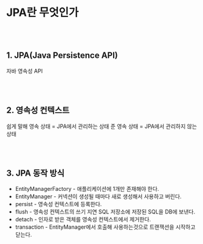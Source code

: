 # JPA란 무엇인가
<br/><br/>

## 1. JPA(Java Persistence API)
자바 영속성 API 


<br/><br/>

## 2. 영속성 컨텍스트
쉽게 말해 
영속 상태 = JPA에서 관리하는 상태
준 영속 상태 = JPA에서 관리하지 않는 상태

<br/><br/>


## 3. JPA 동작 방식
* EntityManagerFactory - 애플리케이션에 1개만 존재해야 한다.
* EntityManager - 커넥션이 생성될 때마다 새로 생성해서 사용하고 버린다.
* persist - 영속성 컨텍스트에 등록한다.
* flush - 영속성 컨텍스트의 쓰기 지연 SQL 저장소에 저장된 SQL을 DB에 보낸다.
* detach - 인자로 받은 객체를 영속성 컨텍스트에서 제거한다.
* transaction - EntityManager에서 호출해 사용하는것으로 트랜잭션을 시작하고 닫는다.


<br/><br/>

